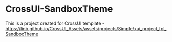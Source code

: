 # CrossUI-SandboxTheme
This is a project created for CrossUI template - https://linb.github.io/CrossUI_Assets/assets/projects/Simple/xui_project_tpl_SandboxTheme
